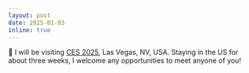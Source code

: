 ```yaml
---
layout: post
date: 2025-01-03
inline: true
---
```


📡 I will be visiting [CES 2025](https://ces.tech/), Las Vegas, NV, USA. Staying in the US for about three weeks, I welcome any opportunities to meet anyone of you!
